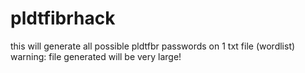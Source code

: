 # pldtfibrhack
this will generate all possible pldtfbr passwords on 1 txt file (wordlist)
warning: file generated will be very large!
